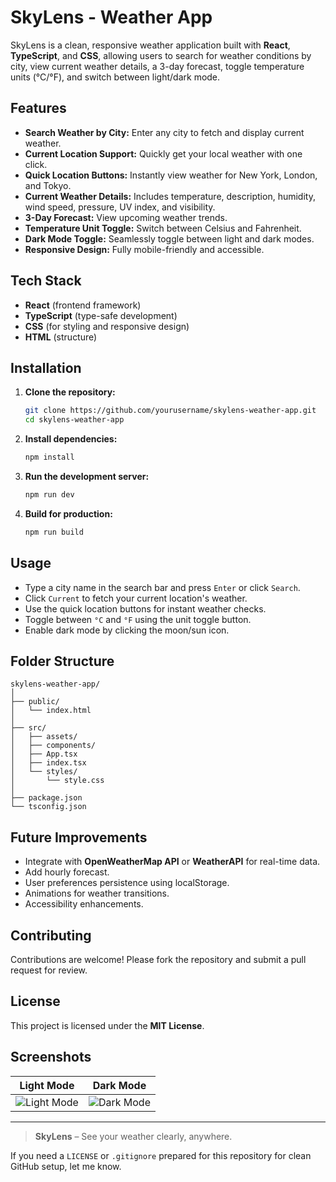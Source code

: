 # SkyLens - Weather App

SkyLens is a clean, responsive weather application built with **React**, **TypeScript**, and **CSS**, allowing users to search for weather conditions by city, view current weather details, a 3-day forecast, toggle temperature units (°C/°F), and switch between light/dark mode.

## Features

* **Search Weather by City:** Enter any city to fetch and display current weather.
* **Current Location Support:** Quickly get your local weather with one click.
* **Quick Location Buttons:** Instantly view weather for New York, London, and Tokyo.
* **Current Weather Details:** Includes temperature, description, humidity, wind speed, pressure, UV index, and visibility.
* **3-Day Forecast:** View upcoming weather trends.
* **Temperature Unit Toggle:** Switch between Celsius and Fahrenheit.
* **Dark Mode Toggle:** Seamlessly toggle between light and dark modes.
* **Responsive Design:** Fully mobile-friendly and accessible.

## Tech Stack

* **React** (frontend framework)
* **TypeScript** (type-safe development)
* **CSS** (for styling and responsive design)
* **HTML** (structure)

## Installation

1. **Clone the repository:**

   ```bash
   git clone https://github.com/yourusername/skylens-weather-app.git
   cd skylens-weather-app
   ```

2. **Install dependencies:**

   ```bash
   npm install
   ```

3. **Run the development server:**

   ```bash
   npm run dev
   ```

4. **Build for production:**

   ```bash
   npm run build
   ```

## Usage

* Type a city name in the search bar and press `Enter` or click `Search`.
* Click `Current` to fetch your current location's weather.
* Use the quick location buttons for instant weather checks.
* Toggle between `°C` and `°F` using the unit toggle button.
* Enable dark mode by clicking the moon/sun icon.

## Folder Structure

```
skylens-weather-app/
│
├── public/
│   └── index.html
│
├── src/
│   ├── assets/
│   ├── components/
│   ├── App.tsx
│   ├── index.tsx
│   └── styles/
│       └── style.css
│
├── package.json
└── tsconfig.json
```

## Future Improvements

* Integrate with **OpenWeatherMap API** or **WeatherAPI** for real-time data.
* Add hourly forecast.
* User preferences persistence using localStorage.
* Animations for weather transitions.
* Accessibility enhancements.

## Contributing

Contributions are welcome! Please fork the repository and submit a pull request for review.

## License

This project is licensed under the **MIT License**.

## Screenshots

| Light Mode                           | Dark Mode                          |
| ------------------------------------ | ---------------------------------- |
| ![Light Mode](screenshot-(1).png) | ![Dark Mode](screenshot-(2).png) |

---

> **SkyLens** – See your weather clearly, anywhere.

If you need a `LICENSE` or `.gitignore` prepared for this repository for clean GitHub setup, let me know.
